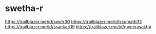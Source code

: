 # swetha-r
https://trailblazer.me/id/swetr30
https://trailblazer.me/id/ssumathi13
https://trailblazer.me/id/ssankari19
https://trailblazer.me/id/mveerasakthi
